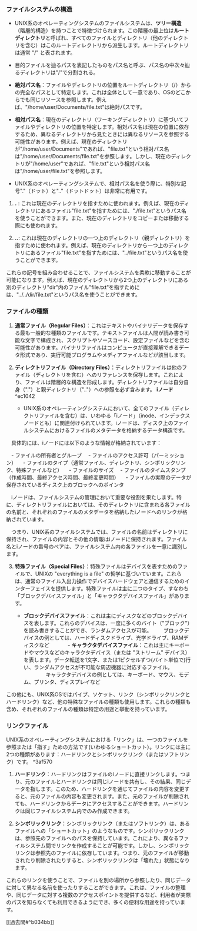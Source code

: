 ### ファイルシステムの構造

- UNIX系のオペレーティングシステムのファイルシステムは、**ツリー構造**（階層的構造）を持つことで特徴づけられます。この階層の最上位は**ルートディレクトリ**と呼ばれ、すべてのファイルとディレクトリ（他のディレクトリを含む）はこのルートディレクトリから派生します。ルートディレクトリは通常 "/" と表されます。

- 目的ファイルを辿るパスを表記したものをパス名と呼ぶ、パス名の中次々辿るディレクトリは"/"で分割される。
- **絶対パス名**：ファイルやディレクトリの位置をルートディレクトリ（/）からの完全なパスとして特定します。これは全体として一意であり、OSのどこからでも同じリソースを参照します。例えば、"/home/user/Documents/file.txt"は絶対パスです。

- **相対パス名**：現在のディレクトリ（ワーキングディレクトリ）に基づいてファイルやディレクトリの位置を特定します。相対パス名は現在の位置に依存するため、異なるディレクトリから見たときには異なるリソースを参照する可能性があります。例えば、現在のディレクトリが"/home/user/Documents"であれば、"file.txt"という相対パス名は"/home/user/Documents/file.txt"を参照します。しかし、現在のディレクトリが"/home/user"であれば、"file.txt"という相対パス名は"/home/user/file.txt"を参照します。
- UNIX系のオペレーティングシステムで、相対パス名を使う際に、特別な記号"."（ドット）と".."（ドットドット）は非常に有用です。

1. **.** : これは現在のディレクトリを指すために使われます。例えば、現在のディレクトリにあるファイル"file.txt"を指すためには、"./file.txt"というパス名を使うことができます。また、現在のディレクトリをコピーまたは移動する際にも使われます。
    
2. **..**: これは現在のディレクトリの一つ上のディレクトリ（親ディレクトリ）を指すために使われます。例えば、現在のディレクトリから一つ上のディレクトリにあるファイル"file.txt"を指すためには、"../file.txt"というパス名を使うことができます。
    

これらの記号を組み合わせることで、ファイルシステムを柔軟に移動することが可能になります。例えば、現在のディレクトリから2つ上のディレクトリにある別のディレクトリ"dir"内のファイル"file.txt"を指すためには、"../../dir/file.txt"というパス名を使うことができます。

### ファイルの種類
1. **通常ファイル（Regular Files）**：これはテキストやバイナリデータを保存する最も一般的な種類のファイルです。テキストファイルは人間が読み書き可能な文字で構成され、スクリプトやソースコード、設定ファイルなどを含む可能性があります。バイナリファイルはコンピュータが直接理解できるデータ形式であり、実行可能プログラムやメディアファイルなどが該当します。
    
2. **ディレクトリファイル（Directory Files）**：ディレクトリファイルは他のファイル（ディレクトリを含む）へのリファレンスを保存します。これにより、ファイルは階層的な構造を形成します。ディレクトリファイルは自分自身（"."）と親ディレクトリ（".."）への参照を必ず含みます。
   **iノード** ^ec1042
   - UNIX系のオペレーティングシステムにおいて、全てのファイル（ディレクトリファイルを含む）は、いわゆる「iノード」（inode、インデックスノードとも）に関連付けられています。iノードは、ディスク上のファイルシステムにおけるファイルのメタデータを格納するデータ構造です。

　具体的には、iノードには以下のような情報が格納されています：

　- ファイルの所有者とグループ
　- ファイルのアクセス許可（パーミッション）
　- ファイルのタイプ（通常ファイル、ディレクトリ、シンボリックリンク、特殊ファイルなど）
　- ファイルのサイズ
　- ファイルのタイムスタンプ（作成時間、最終アクセス時間、最終変更時間）
　- ファイルの実際のデータが保存されているディスク上のブロックへのポインタ

　iノードは、ファイルシステムの管理において重要な役割を果たします。特に、ディレクトリファイルにおいては、そのディレクトリに含まれる各ファイルの名前と、それぞれのファイルのメタデータを格納したiノードへのリンクが格納されています。

　つまり、UNIX系のファイルシステムでは、ファイルの名前はディレクトリに保持され、ファイルの内容とその他の情報はiノードに保持されます。ファイル名とiノードの番号のペアは、ファイルシステム内の各ファイルを一意に識別します。
    
3. **特殊ファイル（Special Files）**：特殊ファイルはデバイスを表すためのファイルで、UNIXの "everything is a file" の哲学に基づいています。これらは、通常のファイル入出力操作でデバイスハードウェアと通信するためのインターフェイスを提供します。特殊ファイルは主に二つのタイプ、すなわち「ブロックデバイスファイル」と「キャラクタデバイスファイル」があります。
    
    - **ブロックデバイスファイル**：これは主にディスクなどのブロックデバイスを表します。これらのデバイスは、一度に多くのバイト（"ブロック"）を読み書きすることができ、ランダムアクセスが可能。
　　ブロックデバイスの例としては、ハードディスクドライブ、光学ドライブ、RAMディスクなど
　　
　- **キャラクタデバイスファイル**：これは主にキーボードやマウスなどのキャラクタデバイス（または "ストリーム" デバイス）を表します。データ転送を1文字、または1ピクセルずつ(バイト単位で)行い、ランダムアクセスが不可能な周辺機器に対応するファイル。
　　
　　キャラクタデバイスの例としては、キーボード、マウス、モデム、プリンタ、ディスプレイなど
        

この他にも、UNIX系OSではパイプ、ソケット、リンク（シンボリックリンクとハードリンク）など、他の特殊なファイルの種類も使用します。これらの種類も含め、それぞれのファイルの種類は特定の用途と挙動を持っています。

### リンクファイル
UNIX系のオペレーティングシステムにおける「リンク」は、一つのファイルを参照または「指す」ための方法です(いわゆるショートカット）。リンクには主に2つの種類があります：ハードリンクとシンボリックリンク（またはソフトリンク）です。 ^3af570

1. **ハードリンク**：ハードリンクはファイルのiノードに直接リンクします。つまり、元のファイルとハードリンクは同じiノードを共有し、その結果、同じデータを指します。このため、ハードリンクを通じてファイルの内容を変更すると、元のファイルの内容も変更されます。また、元のファイルが削除されても、ハードリンクからデータにアクセスすることができます。ハードリンクは同じファイルシステム内でのみ作成できます。

2. **シンボリックリンク**：シンボリックリンク（またはソフトリンク）は、あるファイルへの「ショートカット」のようなものです。シンボリックリンクは、参照先のファイルへのパスを保持しています。これにより、異なるファイルシステム間でリンクを作成することが可能です。しかし、シンボリックリンクは参照先のファイルに依存しています。つまり、元のファイルが移動されたり削除されたりすると、シンボリックリンクは「壊れた」状態になります。

これらのリンクを使うことで、ファイルを別の場所から参照したり、同じデータに対して異なる名前を使ったりすることができます。これは、ファイルの整理や、同じデータに対する複数のアクセスポイントを提供するなど、利用者が実際のパスを知らなくても利用できるようにでき、多くの便利な用途を持っています。

[[過去問#^b034bb]]